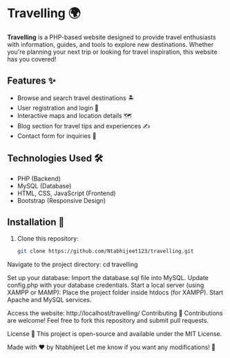 # Travelling 🌍

**Travelling** is a PHP-based website designed to provide travel enthusiasts with information, guides, and tools to explore new destinations. Whether you're planning your next trip or looking for travel inspiration, this website has you covered!

## Features ✨
- Browse and search travel destinations 🏝️
- User registration and login 🔐
- Interactive maps and location details 🗺️
- Blog section for travel tips and experiences ✍️
- Contact form for inquiries 📧

## Technologies Used 🛠️
- PHP (Backend)
- MySQL (Database)
- HTML, CSS, JavaScript (Frontend)
- Bootstrap (Responsive Design)

## Installation 🚀
1. Clone this repository:
   ```bash
   git clone https://github.com/Ntabhijeet123/travelling.git
   
Navigate to the project directory:
cd travelling

Set up your database:
Import the database.sql file into MySQL.
Update config.php with your database credentials.
Start a local server (using XAMPP or MAMP):
Place the project folder inside htdocs (for XAMPP).
Start Apache and MySQL services.

Access the website:
http://localhost/travelling/
Contributing 🤝
Contributions are welcome! Feel free to fork this repository and submit pull requests.

License 📜
This project is open-source and available under the MIT License.

Made with ❤️ by Ntabhijeet
Let me know if you want any modifications! 🚀

